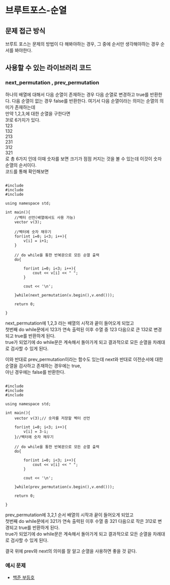 # 브루트포스-순열 

## 문제 접근 방식
브루트 포스는 문제의 방법이 다 해봐야하는 경우,
그 중에 순서만 생각해야하는 경우 순서를 봐야한다.

## 사용할 수 있는 라이브러리 코드

### next_permutation , prev_permutation
하나의 배열에 대해서 다음 순열이 존재하는 경우 다음 순열로 변경하고 true를 반환한다.
다음 순열이 없는 경우 false를 반환한다.
여기서 다음 순열이라는 의미는 순열의 의미가 존재하는데  
만약 1,2,3,에 대한 순열을 구한다면  
3!로 6가지가 있다.  
123  
132  
213  
231  
312  
321  
로 총 6가지 인데 이때 숫자를 보면 크기가 점점 커지는 것을 볼 수 있는데
이것이 숫자 순열의 순서이다.   
코드를 통해 확인해보면
<pre><code>
#include <iostream>
#include <vector>
#include <algorithm>

using namespace std;

int main(){
	//벡터 선언(배열에서도 사용 가능)
	vector<int> v(3);

    //벡터에 숫자 채우기
	for(int i=0; i<3; i++){
		v[i] = i+1;
	}

	// do while을 통한 반복문으로 모든 순열 출력
	do{

		for(int i=0; i<3; i++){
			cout << v[i] << " ";
		}

		cout << '\n';

	}while(next_permutation(v.begin(),v.end()));

	return 0;

}</code></pre>
next_permutation에 1,2,3 라는 배열의 시작과 끝이 들어오게 되었고  
첫번째 do while문에서 123가 연속 출력된 이후 수열 중 123 다음으로 큰 132로 변경되고 true를 반환하게 된다.  
true가 되었기에 do while문은 계속해서 돌아가게 되고 결과적으로 모든 순열을 차례대로 검사할 수 있게 된다.

이와 반대로 prev_permutation이라는 함수도 있는데 next와 반대로
이전순서에 대한 순열을 검사하고 존재하는 경우에는 true,  
아닌 경우에는 false를 반환한다.
<pre><code>
#include <iostream>
#include <vector>
#include <algorithm>

using namespace std;

int main(){
	vector<int> v(3);// 숫자를 저장할 벡터 선언

	for(int i=0; i<3; i++){
		v[i] = 3-i;
	}//벡터에 숫자 채우기

	// do while을 통한 반복문으로 모든 순열 출력
	do{

		for(int i=0; i<3; i++){
			cout << v[i] << " ";
		}

		cout << '\n';

	}while(prev_permutation(v.begin(),v.end()));

	return 0;

}</code></pre>
prev_permutation에 3,2,1 순서 배열의 시작과 끝이 들어오게 되었고  
첫번째 do while문에서 321가 연속 출력된 이후 수열 중 321 다음으로 작은 312로 변경되고 true를 반환하게 된다.  
true가 되었기에 do while문은 계속해서 돌아가게 되고 결과적으로 모든 순열을 차례대로 검사할 수 있게 된다.

결국 위에 prev와 next의 의미를 잘 알고 순열을 사용하면 좋을 것 같다.
### 예시 문제

  * [백준 부등호](https://www.acmicpc.net/problem/2529) 
